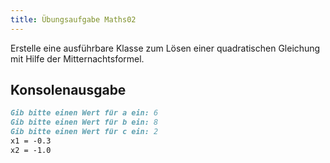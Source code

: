```yaml
---
title: Übungsaufgabe Maths02
---
```


Erstelle eine ausführbare Klasse zum Lösen einer quadratischen Gleichung mit Hilfe der Mitternachtsformel.

## Konsolenausgabe

```markdown
Gib bitte einen Wert für a ein: 6
Gib bitte einen Wert für b ein: 8
Gib bitte einen Wert für c ein: 2
x1 = -0.3
x2 = -1.0
```
